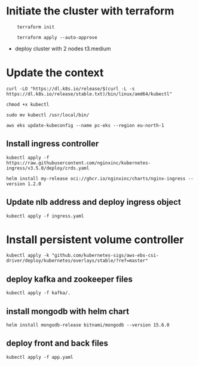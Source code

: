 # Initiate the cluster with terraform
```
    terraform init
    
    terraform apply --auto-approve
```
* deploy cluster with 2 nodes t3.medium

# Update the context
    curl -LO "https://dl.k8s.io/release/$(curl -L -s https://dl.k8s.io/release/stable.txt)/bin/linux/amd64/kubectl"
    
    chmod +x kubectl
    
    sudo mv kubectl /usr/local/bin/
    
    aws eks update-kubeconfig --name pc-eks --region eu-north-1

## Install ingress controller
    kubectl apply -f https://raw.githubusercontent.com/nginxinc/kubernetes-ingress/v3.5.0/deploy/crds.yaml
    
    helm install my-release oci://ghcr.io/nginxinc/charts/nginx-ingress --version 1.2.0

## Update nlb address and deploy ingress object
    kubectl apply -f ingress.yaml

# Install persistent volume controller
    kubectl apply -k "github.com/kubernetes-sigs/aws-ebs-csi-driver/deploy/kubernetes/overlays/stable/?ref=master"

## deploy kafka and zookeeper files
    kubectl apply -f kafka/.

## install mongodb with helm chart
    helm install mongodb-release bitnami/mongodb --version 15.6.0

## deploy front and back files
    kubectl apply -f app.yaml